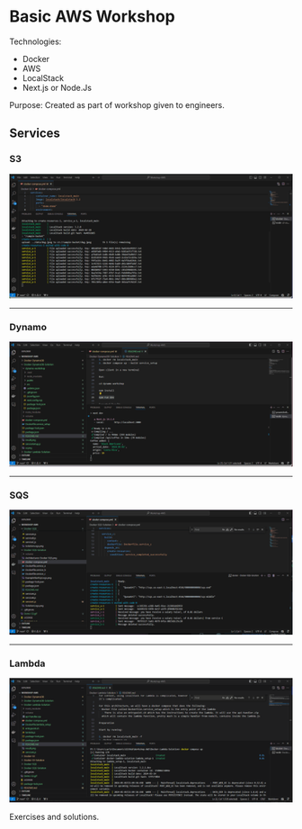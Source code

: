 # Basic AWS Workshop

Technologies:

- Docker
- AWS
- LocalStack
- Next.js or Node.Js

Purpose: Created as part of workshop given to engineers.

## Services 

### S3
![DemoS3](Demo-S3.gif)
____

### Dynamo
![DemoDynamo](Demo-DynamoDB.gif)
____

### SQS
![DemoSQS](Demo-SQS.gif)
____

### Lambda
![DemoLambda](Demo-Lambda.gif)


Exercises and solutions.